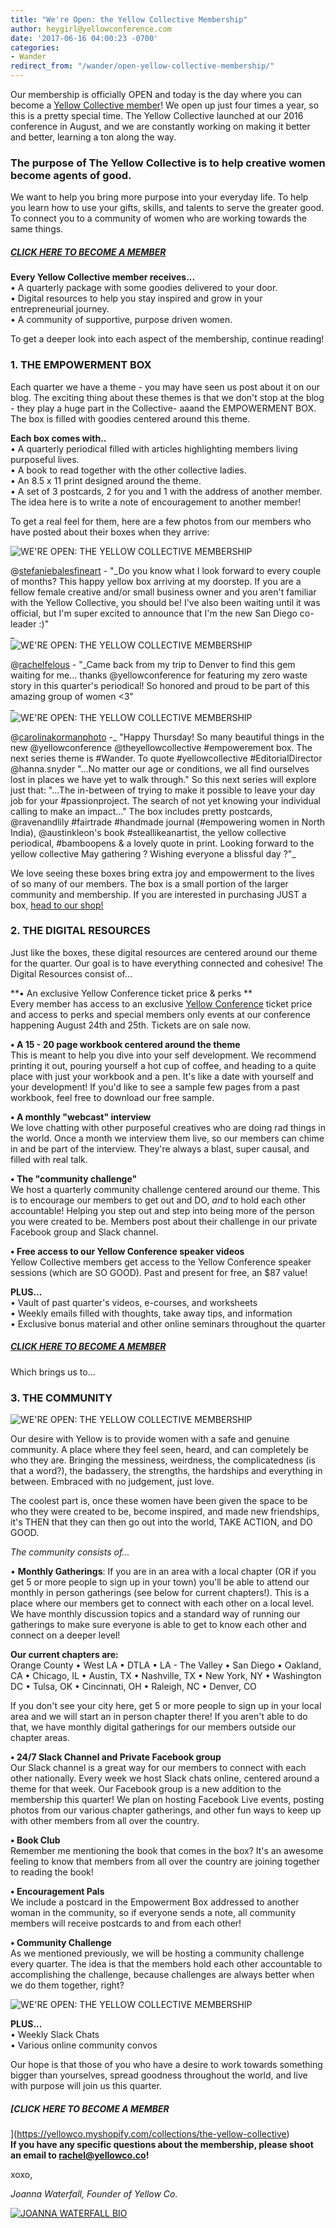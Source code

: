 ```yaml
---
title: "We're Open: the Yellow Collective Membership"
author: heygirl@yellowconference.com
date: '2017-06-16 04:00:23 -0700'
categories:
- Wander
redirect_from: "/wander/open-yellow-collective-membership/"
---
```


Our membership is officially OPEN and today is the day where you can become a
[Yellow Collective member](https://yellowco.myshopify.com/collections/the-yellow-collective)! We
open up just four times a year, so this is a pretty special time. The Yellow Collective launched at
our 2016 conference in August, and we are constantly working on making it better and better,
learning a ton along the way.

### The purpose of The Yellow Collective is to help creative women become agents of good.

We want to help you bring more purpose into your everyday life. To help you learn how to use your
gifts, skills, and talents to serve the greater good. To connect you to a community of women who are
working towards the same things.

##### [CLICK HERE TO BECOME A MEMBER](https://yellowco.myshopify.com/collections/the-yellow-collective)

**Every Yellow Collective member receives...**\
• A quarterly package with some goodies delivered to your door.\
• Digital resources to help you stay inspired and grow in your entrepreneurial journey.\
• A community of supportive, purpose driven women.

To get a deeper look into each aspect of the membership, continue reading!

### **1.** **THE EMPOWERMENT BOX**

Each quarter we have a theme - you may have seen us post about it on our blog. The exciting thing
about these themes is that we don't stop at the blog - they play a huge part in the Collective-
aaand the EMPOWERMENT BOX. The box is filled with goodies centered around this theme.

**Each box comes with..**\
• A quarterly periodical filled with articles highlighting members living purposeful lives.\
• A book to read together with the other collective ladies.\
• An 8.5 x 11 print designed around the theme.\
• A set of 3 postcards, 2 for you and 1 with the address of another member. The idea here is to
write a note of encouragement to another member!

To get a real feel for them, here are a few photos from our members who have posted about their
boxes when they arrive:

![WE'RE OPEN: THE YELLOW COLLECTIVE MEMBERSHIP](https://yellow-blog-images.imgix.net/2017/06/Screenshot-2017-06-15-21.01.28.png "WE'RE OPEN: THE YELLOW COLLECTIVE MEMBERSHIP")

@[stefaniebalesfineart](https://www.instagram.com/stefaniebalesfineart/) - "_Do you know what I look
forward to every couple of months? This happy yellow box arriving at my doorstep. If you are a
fellow female creative and/or small business owner and you aren't familiar with the Yellow
Collective, you should be! I've also been waiting until it was official, but I'm super excited to
announce that I'm the new San Diego co-leader :)"\
_\
![WE'RE OPEN: THE YELLOW COLLECTIVE MEMBERSHIP](https://yellow-blog-images.imgix.net/2017/06/Screenshot-2017-06-15-20.59.32.png "WE'RE OPEN: THE YELLOW COLLECTIVE MEMBERSHIP")

@[rachelfelous](https://www.instagram.com/rachelfelous/) - "_Came back from my trip to Denver to
find this gem waiting for me... thanks @yellowconference for featuring my zero waste story in this
quarter's periodical! So honored and proud to be part of this amazing group of women <3"\
_\
![WE'RE OPEN: THE YELLOW COLLECTIVE MEMBERSHIP](https://yellow-blog-images.imgix.net/2017/06/Screenshot-2017-06-15-21.07.40.png "WE'RE OPEN: THE YELLOW COLLECTIVE MEMBERSHIP")

@[carolinakormanphoto](https://www.instagram.com/carolinakormanphoto/) -_ "Happy Thursday! So many
beautiful things in the new @yellowconference @theyellowcollective #empowerement box. The next
series theme is #Wander. To quote #yellowcollective #EditorialDirector @hanna.snyder "...No matter
our age or conditions, we all find ourselves lost in places we have yet to walk through." So this
next series will explore just that: "...The in-between of trying to make it possible to leave your
day job for your #passionproject. The search of not yet knowing your individual calling to make an
impact..." The box includes pretty postcards, @ravenandlily #fairtrade #handmade journal
(#empowering women in North India), @austinkleon's book #steallikeanartist, the yellow collective
periodical, #bamboopens & a lovely quote in print. Looking forward to the yellow collective May
gathering ? Wishing everyone a blissful day ?"_

We love seeing these boxes bring extra joy and empowerment to the lives of so many of our members.
The box is a small portion of the larger community and membership. If you are interested in
purchasing JUST a box, [head to our shop!](https://yellowco.myshopify.com/)

### **2\. THE DIGITAL RESOURCES**

Just like the boxes, these digital resources are centered around our theme for the quarter. Our goal
is to have everything connected and cohesive! The Digital Resources consist of...

**• An exclusive Yellow Conference ticket price & perks **\
Every member has access to an exclusive [Yellow Conference](http://yellowco.co/conference/) ticket price
and access to perks and special members only events at our conference happening August 24th and 25th.
Tickets are on sale now.

**• A 15 - 20 page workbook centered around the theme**\
This is meant to help you dive into your self development. We recommend printing it out, pouring yourself
a hot cup of coffee, and heading to a quite place with just your workbook and a pen. It's like a date
with yourself and your development! If you'd like to see a sample few pages from a past workbook, feel
free to download our free sample.

**• A monthly "webcast" interview**\
We love chatting with other purposeful creatives who are doing rad things in the world. Once a month
we interview them live, so our members can chime in and be part of the interview. They're always a blast,
super causal, and filled with real talk.

**• The "community challenge"**\
We host a quarterly community challenge centered around our theme. This is to encourage our members to
get out and DO, _and_ to hold each other accountable! Helping you step out and step into being more of
the person you were created to be. Members post about their challenge in our private Facebook group and
Slack channel.

**• Free access to our Yellow Conference speaker videos**\
Yellow Collective members get access to the Yellow Conference speaker sessions (which are SO GOOD). Past
and present for free, an $87 value!

**PLUS...**\
• Vault of past quarter's videos, e-courses, and worksheets\
• Weekly emails filled with thoughts, take away tips, and information\
• Exclusive bonus material and other online seminars throughout the quarter

##### [CLICK HERE TO BECOME A MEMBER](https://yellowco.myshopify.com/collections/the-yellow-collective)

Which brings us to...

### **3\. THE COMMUNITY**

![WE'RE OPEN: THE YELLOW COLLECTIVE MEMBERSHIP](https://yellow-blog-images.imgix.net/2017/06/Screenshot-2017-06-15-21.12.29.png "WE'RE OPEN: THE YELLOW COLLECTIVE MEMBERSHIP")

Our desire with Yellow is to provide women with a safe and genuine community. A place where they
feel seen, heard, and can completely be who they are. Bringing the messiness, weirdness, the
complicatedness (is that a word?), the badassery, the strengths, the hardships and everything in
between. Embraced with no judgement, just love.

The coolest part is, once these women have been given the space to be who they were created to be,
become inspired, and made new friendships, it's THEN that they can then go out into the world, TAKE
ACTION, and DO GOOD.

_The community consists of..._

• **Monthly Gatherings**: If you are in an area with a local chapter (OR if you get 5 or more people
to sign up in your town) you'll be able to attend our monthly in person gatherings (see below for
current chapters!). This is a place where our members get to connect with each other on a local
level. We have monthly discussion topics and a standard way of running our gatherings to make sure
everyone is able to get to know each other and connect on a deeper level!

**Our current chapters are:**\
Orange County • West LA • DTLA • LA - The Valley • San Diego • Oakland, CA • Chicago, IL • Austin, TX
• Nashville, TX • New York, NY • Washington DC • Tulsa, OK • Cincinnati, OH • Raleigh, NC • Denver, CO

If you don't see your city here, get 5 or more people to sign up in your local area and we will
start an in person chapter there! If you aren't able to do that, we have monthly digital gatherings
for our members outside our chapter areas.

**• 24/7 Slack Channel and Private Facebook group**\
Our Slack channel is a great way for our members to connect with each other nationally. Every week we
host Slack chats online, centered around a theme for that week. Our Facebook group is a new addition
to the membership this quarter! We plan on hosting Facebook Live events, posting photos from our various
chapter gatherings, and other fun ways to keep up with other members from all over the country.

**• Book Club**\
Remember me mentioning the book that comes in the box? It's an awesome feeling to know that members from
all over the country are joining together to reading the book!

**• Encouragement Pals**\
We include a postcard in the Empowerment Box addressed to another woman in the community, so if everyone
sends a note, all community members will receive postcards to and from each other!

**• Community Challenge**\
As we mentioned previously, we will be hosting a community challenge every quarter. The idea is that
the members hold each other accountable to accomplishing the challenge, because challenges are always
better when we do them together, right?

![WE'RE OPEN: THE YELLOW COLLECTIVE MEMBERSHIP](https://yellow-blog-images.imgix.net/2017/06/Screenshot-2017-06-15-21.33.08.png "WE'RE OPEN: THE YELLOW COLLECTIVE MEMBERSHIP")

**PLUS...**\
• Weekly Slack Chats\
• Various online community convos

Our hope is that those of you who have a desire to work towards something bigger than yourselves,
spread goodness throughout the world, and live with purpose will join us this quarter.

##### [CLICK HERE TO BECOME A MEMBER

](https://yellowco.myshopify.com/collections/the-yellow-collective)\
**If you have any specific questions about the membership, please shoot an email to rachel@yellowco.co!**

xoxo,

_Joanna Waterfall, Founder of Yellow Co._

[![JOANNA WATERFALL BIO](https://yellow-blog-images.imgix.net/2017/05/JOANNA-WATERFALL-BIO.jpg)](https://www.instagram.com/joannawaterfall/)

